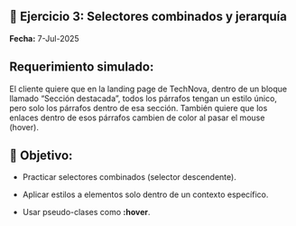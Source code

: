 ## 📝 Ejercicio 3: Selectores combinados y jerarquía

**Fecha:** 7-Jul-2025

## Requerimiento simulado:

El cliente quiere que en la landing page de TechNova, dentro de un bloque llamado “Sección destacada”, todos los párrafos tengan un estilo único, pero solo los párrafos dentro de esa sección. También quiere que los enlaces dentro de esos párrafos cambien de color al pasar el mouse (hover).

## 🎯 Objetivo:

- Practicar selectores combinados (selector descendente).

- Aplicar estilos a elementos solo dentro de un contexto específico.

- Usar pseudo-clases como **:hover**.
